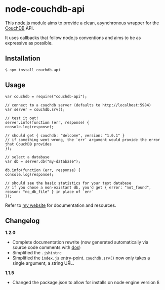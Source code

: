 # node-couchdb-api

This [node.js](http://nodejs.org/) module aims to provide a clean, asynchronous wrapper for the [CouchDB](http://couchdb.apache.org/) API.

It uses callbacks that follow node.js conventions and aims to be as expressive as possible.

## Installation

`$ npm install couchdb-api`

## Usage

    var couchdb = require("couchdb-api");

    // connect to a couchdb server (defaults to http://localhost:5984)
    var server = couchdb.srv();

    // test it out!
    server.info(function (err, response) {
	console.log(response);

	// should get { couchdb: "Welcome", version: "1.0.1" }
	// if something went wrong, the `err` argument would provide the error that CouchDB provides
    });

    // select a database
    var db = server.db("my-database");

    db.info(function (err, response) {
	console.log(response);

	// should see the basic statistics for your test database
	// if you chose a non-existant db, you'd get { error: "not_found", reason: "no_db_file" } in place of `err`
    });

Refer to [my website](http://dominicbarnes.us/node-couchdb-api/) for documentation and resources.

## Changelog

**1.2.0**
 - Complete documentation rewrite (now generated automatically via source code comments with [dox](https://github.com/visionmedia/dox))
 - Simplified the `.jshintrc`
 - Simplified the `index.js` entry-point. `couchdb.srv()` now only takes a single argument, a string URL.

**1.1.5**
 - Changed the package.json to allow for installs on node engine version 8
